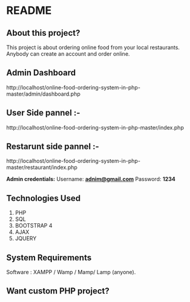 # README

## About this project?

This project is about ordering online food from your local restaurants. Anybody can create an account and order online.

## Admin Dashboard

http://localhost/online-food-ordering-system-in-php-master/admin/dashboard.php

## User Side pannel :- 
http://localhost/online-food-ordering-system-in-php-master/index.php

## Restarunt side pannel :-
http://localhost/online-food-ordering-system-in-php-master/restaurant/index.php



 **Admin credentials:** Username: **adnim@gmail.com** Password: **1234**


## 

## Technologies Used

1. PHP
2. SQL
3. BOOTSTRAP 4
4. AJAX
5. JQUERY

## System Requirements 

Software : XAMPP / Wamp / Mamp/ Lamp \(anyone\).

## Want custom PHP project?